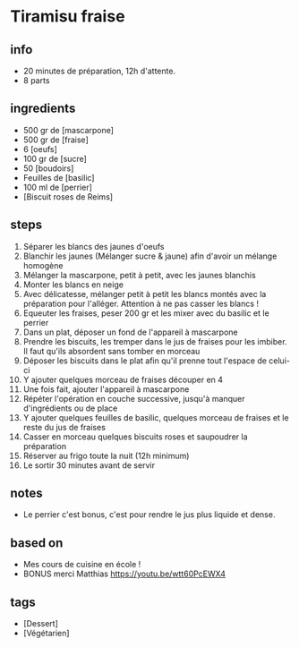 # Tiramisu fraise

## info  
* 20 minutes de préparation, 12h d'attente.
* 8 parts

## ingredients
* 500 gr de [mascarpone]
* 500 gr de [fraise]
* 6 [oeufs]
* 100 gr de [sucre] 
* 50 [boudoirs]
* Feuilles de [basilic]
* 100 ml de [perrier]
* [Biscuit roses de Reims]

## steps  
1. Séparer les blancs des jaunes d'oeufs
2. Blanchir les jaunes (Mélanger sucre & jaune) afin d'avoir un mélange homogène
3. Mélanger la mascarpone, petit à petit, avec les jaunes blanchis
4. Monter les blancs en neige
5. Avec délicatesse, mélanger petit à petit les blancs montés avec la préparation pour l'alléger. Attention à ne pas casser les blancs !
6. Equeuter les fraises, peser 200 gr et les mixer avec du basilic et le perrier
7. Dans un plat, déposer un fond de l'appareil à mascarpone
8. Prendre les biscuits, les tremper dans le jus de fraises pour les imbiber. Il faut qu'ils absordent sans tomber en morceau
9. Déposer les biscuits dans le plat afin qu'il prenne tout l'espace de celui-ci
10. Y ajouter quelques morceau de fraises découper en 4
11. Une fois fait, ajouter l'appareil à mascarpone
12. Répéter l'opération en couche successive, jusqu'à manquer d'ingrédients ou de place
13. Y ajouter quelques feuilles de basilic, quelques morceau de fraises et le reste du jus de fraises
14. Casser en morceau quelques biscuits roses et saupoudrer la préparation
15. Réserver au frigo toute la nuit (12h minimum)
16. Le sortir 30 minutes avant de servir

## notes  
* Le perrier c'est bonus, c'est pour rendre le jus plus liquide et dense.

## based on  
* Mes cours de cuisine en école !
* BONUS merci Matthias https://youtu.be/wtt60PcEWX4

## tags
* [Dessert]
* [Végétarien]